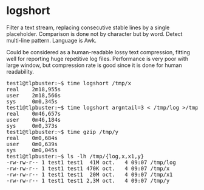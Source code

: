 # logshort

Filter a text stream, replacing consecutive stable lines by a single placeholder.
Comparison is done not by character but by word. Detect multi-line pattern.
Language is Awk.

Could be considered as a human-readable lossy text compression, fitting well for reporting huge repetitive log files.
Performance is very poor with large window, but compression rate is good since it is done for human readability.

<pre>test1@tlpbuster:~$ time logshort </tmp/log >/tmp/x
real    2m18,955s
user    2m18,566s
sys     0m0,345s
test1@tlpbuster:~$ time logshort argntail=3 < /tmp/log >/tmp/x1
real    0m46,657s
user    0m46,184s
sys     0m0,373s
test1@tlpbuster:~$ time gzip </tmp/log >/tmp/y
real    0m0,684s
user    0m0,639s
sys     0m0,045s
test1@tlpbuster:~$ ls -lh /tmp/{log,x,x1,y}
-rw-rw-r-- 1 test1 test1  41M oct.   4 09:07 /tmp/log
-rw-rw-r-- 1 test1 test1 470K oct.   4 09:07 /tmp/x
-rw-rw-r-- 1 test1 test1  20M oct.   4 09:07 /tmp/x1
-rw-rw-r-- 1 test1 test1 2,3M oct.   4 09:07 /tmp/y</pre>

